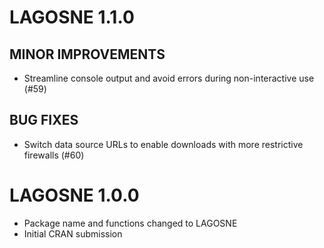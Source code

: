 # LAGOSNE 1.1.0

## MINOR IMPROVEMENTS

* Streamline console output and avoid errors during non-interactive use (#59)

## BUG FIXES

* Switch data source URLs to enable downloads with more restrictive firewalls (#60)

# LAGOSNE 1.0.0

* Package name and functions changed to LAGOSNE
* Initial CRAN submission




